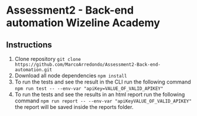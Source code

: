 # Assessment2 - Back-end automation Wizeline Academy

## Instructions

1. Clone repository `git clone https://github.com/MarcoArredondo/Assessment2-Back-end-automation.git`
1. Download all node dependencies `npm install`
1. To run the tests and see the result in the CLI run the following command `npm run test -- --env-var "apiKey=VALUE_OF_VALID_APIKEY"`
1. To run the tests and see the results in an html report run the following command `npm run report -- --env-var "apiKeyVALUE_OF_VALID_APIKEY"` the report will be saved inside the reports folder.